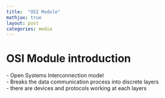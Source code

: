 ```yaml
---
title:  "OSI Module"
mathjax: true
layout: post
categories: media
---
```

<h1>OSI Module introduction</h1>
- Open Systems Interconnection model <br>
- Breaks the data communication process into discrete layers<br>
- there are devices and protocols working at each layers<br>
